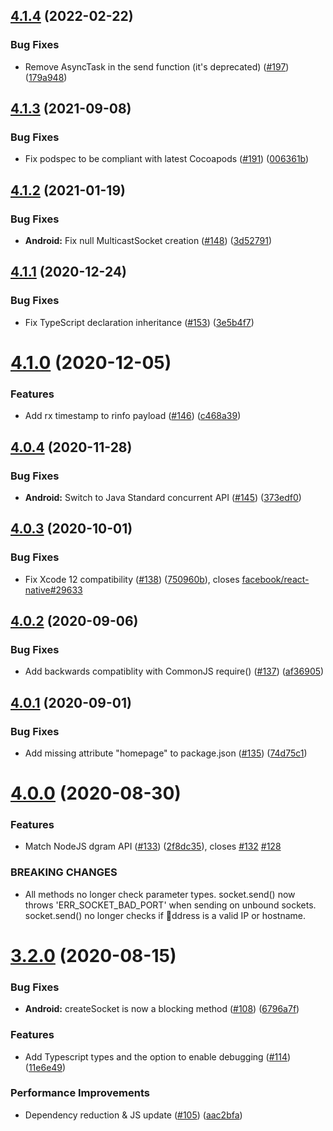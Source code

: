 ## [4.1.4](https://github.com/tradle/react-native-udp/compare/v4.1.3...v4.1.4) (2022-02-22)


### Bug Fixes

* Remove AsyncTask in the send function (it's deprecated) ([#197](https://github.com/tradle/react-native-udp/issues/197)) ([179a948](https://github.com/tradle/react-native-udp/commit/179a9480004ce15c83fbcaa4ec3d9cd9fa9f950a))

## [4.1.3](https://github.com/tradle/react-native-udp/compare/v4.1.2...v4.1.3) (2021-09-08)


### Bug Fixes

* Fix podspec to be compliant with latest Cocoapods ([#191](https://github.com/tradle/react-native-udp/issues/191)) ([006361b](https://github.com/tradle/react-native-udp/commit/006361b95b1e6c836225cdb95fe733f41bdf2afb))

## [4.1.2](https://github.com/tradle/react-native-udp/compare/v4.1.1...v4.1.2) (2021-01-19)


### Bug Fixes

* **Android:** Fix null MulticastSocket creation ([#148](https://github.com/tradle/react-native-udp/issues/148)) ([3d52791](https://github.com/tradle/react-native-udp/commit/3d527916a24e3837c2eca194f2474af22a737cef))

## [4.1.1](https://github.com/tradle/react-native-udp/compare/v4.1.0...v4.1.1) (2020-12-24)


### Bug Fixes

* Fix TypeScript declaration inheritance ([#153](https://github.com/tradle/react-native-udp/issues/153)) ([3e5b4f7](https://github.com/tradle/react-native-udp/commit/3e5b4f71d021f19d7720b7ccf05a343f93591d15))

# [4.1.0](https://github.com/tradle/react-native-udp/compare/v4.0.4...v4.1.0) (2020-12-05)


### Features

* Add rx timestamp to rinfo payload ([#146](https://github.com/tradle/react-native-udp/issues/146)) ([c468a39](https://github.com/tradle/react-native-udp/commit/c468a3942b7637302b33cf9946f2e89818ea70fb))

## [4.0.4](https://github.com/tradle/react-native-udp/compare/v4.0.3...v4.0.4) (2020-11-28)


### Bug Fixes

* **Android:** Switch to Java Standard concurrent API ([#145](https://github.com/tradle/react-native-udp/issues/145)) ([373edf0](https://github.com/tradle/react-native-udp/commit/373edf03bd274fa8d00609211177bee813978dd1))

## [4.0.3](https://github.com/tradle/react-native-udp/compare/v4.0.2...v4.0.3) (2020-10-01)


### Bug Fixes

* Fix Xcode 12 compatibility ([#138](https://github.com/tradle/react-native-udp/issues/138)) ([750960b](https://github.com/tradle/react-native-udp/commit/750960b8dd7768bd20ea709292e9a4656c9206f4)), closes [facebook/react-native#29633](https://github.com/facebook/react-native/issues/29633)

## [4.0.2](https://github.com/tradle/react-native-udp/compare/v4.0.1...v4.0.2) (2020-09-06)


### Bug Fixes

* Add backwards compatiblity with CommonJS require() ([#137](https://github.com/tradle/react-native-udp/issues/137)) ([af36905](https://github.com/tradle/react-native-udp/commit/af36905bd92dbf78194f2d2d38aa531e9e2b4553))

## [4.0.1](https://github.com/tradle/react-native-udp/compare/v4.0.0...v4.0.1) (2020-09-01)


### Bug Fixes

* Add missing attribute "homepage" to package.json ([#135](https://github.com/tradle/react-native-udp/issues/135)) ([74d75c1](https://github.com/tradle/react-native-udp/commit/74d75c139dbca0049b5c201d5d3144a5c22c09f6))

# [4.0.0](https://github.com/tradle/react-native-udp/compare/v3.2.0...v4.0.0) (2020-08-30)


### Features

* Match NodeJS dgram API ([#133](https://github.com/tradle/react-native-udp/issues/133)) ([2f8dc35](https://github.com/tradle/react-native-udp/commit/2f8dc35d18a7875616bd18d4e6dd5f1d74b6230a)), closes [#132](https://github.com/tradle/react-native-udp/issues/132) [#128](https://github.com/tradle/react-native-udp/issues/128)


### BREAKING CHANGES

* All methods no longer check parameter types. socket.send() now throws 'ERR_SOCKET_BAD_PORT' when sending on unbound sockets. socket.send() no longer checks if ddress is a valid IP or hostname.

# [3.2.0](https://github.com/tradle/react-native-udp/compare/v3.1.0...v3.2.0) (2020-08-15)


### Bug Fixes

* **Android:** createSocket is now a blocking method ([#108](https://github.com/tradle/react-native-udp/issues/108)) ([6796a7f](https://github.com/tradle/react-native-udp/commit/6796a7f12762850262e111a40f84b841ed67c401))


### Features

* Add Typescript types and the option to enable debugging ([#114](https://github.com/tradle/react-native-udp/issues/114)) ([11e6e49](https://github.com/tradle/react-native-udp/commit/11e6e49a417b2a54227977691cd3c5b84a5d5d36))


### Performance Improvements

* Dependency reduction & JS update ([#105](https://github.com/tradle/react-native-udp/issues/105)) ([aac2bfa](https://github.com/tradle/react-native-udp/commit/aac2bfa30591864b18fe8e4190f141f97798e058))
